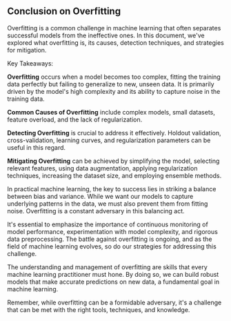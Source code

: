 ## Conclusion on Overfitting
Overfitting is a common challenge in machine learning that often separates successful models from the ineffective ones. In this document, we've explored what overfitting is, its causes, detection techniques, and strategies for mitigation.

Key Takeaways:

**Overfitting** occurs when a model becomes too complex, fitting the training data perfectly but failing to generalize to new, unseen data. It is primarily driven by the model's high complexity and its ability to capture noise in the training data.

**Common Causes of Overfitting** include complex models, small datasets, feature overload, and the lack of regularization.

**Detecting Overfitting** is crucial to address it effectively. Holdout validation, cross-validation, learning curves, and regularization parameters can be useful in this regard.

**Mitigating Overfitting** can be achieved by simplifying the model, selecting relevant features, using data augmentation, applying regularization techniques, increasing the dataset size, and employing ensemble methods.

In practical machine learning, the key to success lies in striking a balance between bias and variance. While we want our models to capture underlying patterns in the data, we must also prevent them from fitting noise. Overfitting is a constant adversary in this balancing act.

It's essential to emphasize the importance of continuous monitoring of model performance, experimentation with model complexity, and rigorous data preprocessing. The battle against overfitting is ongoing, and as the field of machine learning evolves, so do our strategies for addressing this challenge.

The understanding and management of overfitting are skills that every machine learning practitioner must hone. By doing so, we can build robust models that make accurate predictions on new data, a fundamental goal in machine learning.

Remember, while overfitting can be a formidable adversary, it's a challenge that can be met with the right tools, techniques, and knowledge.

